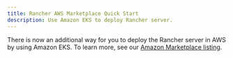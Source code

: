 ```yaml
---
title: Rancher AWS Marketplace Quick Start
description: Use Amazon EKS to deploy Rancher server.
---
```


There is now an additional way for you to deploy the Rancher server in AWS by using Amazon EKS. To learn more, see our [Amazon Marketplace listing](https://aws.amazon.com/marketplace/pp/prodview-go7ent7goo5ae).
